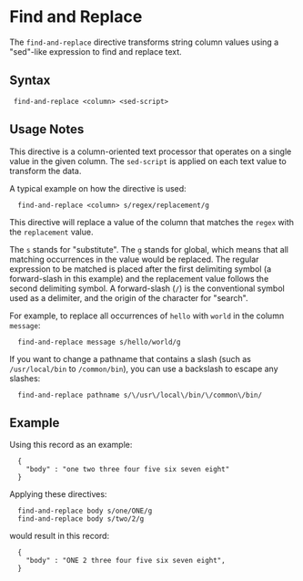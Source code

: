 # Find and Replace

The `find-and-replace` directive transforms string column values using a "sed"-like
expression to find and replace text.

## Syntax

```
 find-and-replace <column> <sed-script>
```

## Usage Notes

This directive is a column-oriented text processor that operates on a single value in the given column.
The `sed-script` is applied on each text value to transform the data.

A typical example on how the directive is used:

```
  find-and-replace <column> s/regex/replacement/g
```

This directive will replace a value of the column that matches the `regex`
with the `replacement` value.

The `s` stands for "substitute". The `g` stands for global, which means that all matching
occurrences in the value would be replaced. The regular expression to be matched is placed
after the first delimiting symbol (a forward-slash in this example) and the replacement
value follows the second delimiting symbol. A forward-slash (`/`) is the conventional
symbol used as a delimiter, and the origin of the character for "search".

For example, to replace all occurrences of `hello` with `world` in the column `message`:

```
  find-and-replace message s/hello/world/g
```

If you want to change a pathname that contains a slash (such as `/usr/local/bin` to
`/common/bin`), you can use a backslash to escape any slashes:

```
  find-and-replace pathname s/\/usr\/local\/bin/\/common\/bin/
```


## Example

Using this record as an example:

```
  {
    "body" : "one two three four five six seven eight"
  }
```

Applying these directives:

```
  find-and-replace body s/one/ONE/g
  find-and-replace body s/two/2/g
```

would result in this record:

```
  {
    "body" : "ONE 2 three four five six seven eight",
  }
```
